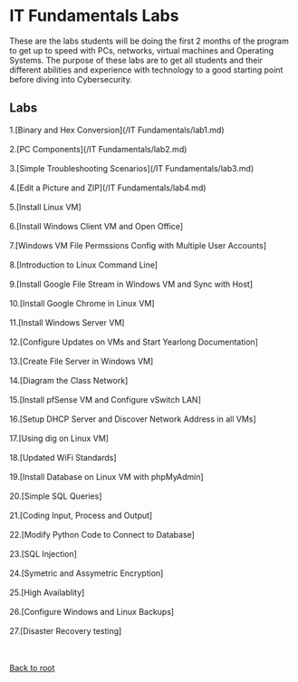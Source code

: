 <h1>IT Fundamentals Labs</h1>

These are the labs students will be doing the first 2 months of the program to get up to speed with PCs, networks, virtual machines and Operating Systems.  The purpose of these labs are to get all students and their different abilities and experience with technology to a good starting point before diving into Cybersecurity.

<h2>Labs</h2>
1.[Binary and Hex Conversion](/IT Fundamentals/lab1.md)<br><br>
2.[PC Components](/IT Fundamentals/lab2.md)<br><br>
3.[Simple Troubleshooting Scenarios](/IT Fundamentals/lab3.md)<br><br>
4.[Edit a Picture and ZIP](/IT Fundamentals/lab4.md)<br><br>
5.[Install Linux VM]<br><br>
6.[Install Windows Client VM and Open Office]<br><br>
7.[Windows VM File Permssions Config with Multiple User Accounts]<br><br>
8.[Introduction to Linux Command Line]<br><br>
9.[Install Google File Stream in Windows VM and Sync with Host]<br><br>
10.[Install Google Chrome in Linux VM]<br><br>
11.[Install Windows Server VM]<br><br>
12.[Configure Updates on VMs and Start Yearlong Documentation]<br><br>
13.[Create File Server in Windows VM]<br><br>
14.[Diagram the Class Network]<br><br>
15.[Install pfSense VM and Configure vSwitch LAN]<br><br>
16.[Setup DHCP Server and Discover Network Address in all VMs]<br><br>
17.[Using dig on Linux VM]<br><br>
18.[Updated WiFi Standards]<br><br>
19.[Install Database on Linux VM with phpMyAdmin]<br><br>
20.[Simple SQL Queries]<br><br>
21.[Coding Input, Process and Output]<br><br>
22.[Modify Python Code to Connect to Database]<br><br>
23.[SQL Injection]<br><br>
24.[Symetric and Assymetric Encryption]<br><br>
25.[High Availablity]<br><br>
26.[Configure Windows and Linux Backups]<br><br>
27.[Disaster Recovery testing]<br><br>
<br>

[Back to root](/PATHS-SOC/)
